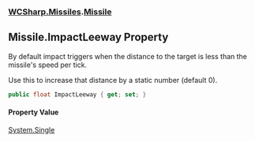 ### [WCSharp.Missiles](WCSharp.Missiles.md 'WCSharp.Missiles').[Missile](WCSharp.Missiles.Missile.md 'WCSharp.Missiles.Missile')

## Missile.ImpactLeeway Property

By default impact triggers when the distance to the target is less than the missile's speed per tick.  
  
Use this to increase that distance by a static number (default 0).

```csharp
public float ImpactLeeway { get; set; }
```

#### Property Value
[System.Single](https://docs.microsoft.com/en-us/dotnet/api/System.Single 'System.Single')